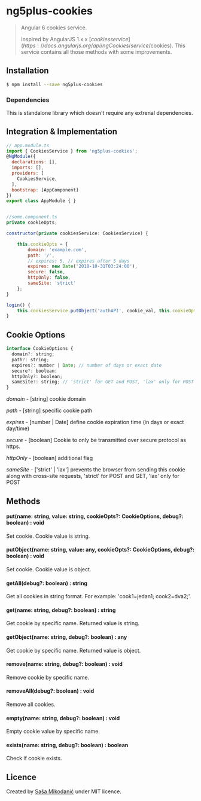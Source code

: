 # ng5plus-cookies
> Angular 6 cookies service.
>
> Inspired by AngularJS 1.x.x [$cookies service](https://docs.angularjs.org/api/ngCookies/service/$cookies). This service contains all those methods with some improvements.



## Installation
```bash
$ npm install --save ng5plus-cookies

```

### Dependencies
This is standalone library which doesn't require any extrenal dependencies.


## Integration & Implementation
```javascript
// app.module.ts
import { CookiesService } from 'ng5plus-cookies';
@NgModule({
  declarations: [],
  imports: [],
  providers: [
    CookiesService,
  ],
  bootstrap: [AppComponent]
})
export class AppModule { }


//some.component.ts
private cookieOpts;

constructor(private cookiesService: CookiesService) {

   	this.cookieOpts = {
   		domain: 'example.com',
   		path: '/',
   		// expires: 5, // expires after 5 days
   		expires: new Date('2018-10-31T03:24:00'),
   		secure: false,
   		httpOnly: false,
   		sameSite: 'strict'
 	};
}

login() {
	this.cookiesService.putObject('authAPI', cookie_val, this.cookieOpts, false);
}

```



## Cookie Options
```javascript
interface CookieOptions {
  domain?: string;
  path?: string;
  expires?: number | Date; // number of days or exact date
  secure?: boolean;
  httpOnly?: boolean;
  sameSite?: string; // 'strict' for GET and POST, 'lax' only for POST
}

```
*domain* - [string] cookie domain

*path* - [string] specific cookie path

*expires* - [number | Date] define cookie expiration time (in days or exact day/time)

*secure* - [boolean] Cookie to only be transmitted over secure protocol as https.

*httpOnly* - [boolean] additional flag

*sameSite* - ['strict' | 'lax'] prevents the browser from sending this cookie along with cross-site requests, 'strict' for POST and GET, 'lax' only for POST




## Methods
#### put(name: string, value: string, cookieOpts?: CookieOptions, debug?: boolean) : void
Set cookie. Cookie value is string.

#### putObject(name: string, value: any, cookieOpts?: CookieOptions, debug?: boolean) : void
Set cookie. Cookie value is object.

#### getAll(debug?: boolean) : string
Get all cookies in string format. For example: 'cook1=jedan1; cook2=dva2;'.

#### get(name: string, debug?: boolean) : string
Get cookie by specific name. Returned value is string.

#### getObject(name: string, debug?: boolean) : any
Get cookie by specific name. Returned value is object.

#### remove(name: string, debug?: boolean) : void
Remove cookie by specific name.

#### removeAll(debug?: boolean) : void
Remove all cookies.

#### empty(name: string, debug?: boolean) : void
Empty cookie value by specific name.

#### exists(name: string, debug?: boolean) : boolean
Check if cookie exists.




## Licence
Created by [Saša Mikodanić](http://www.mikosoft.info) under MIT licence.
